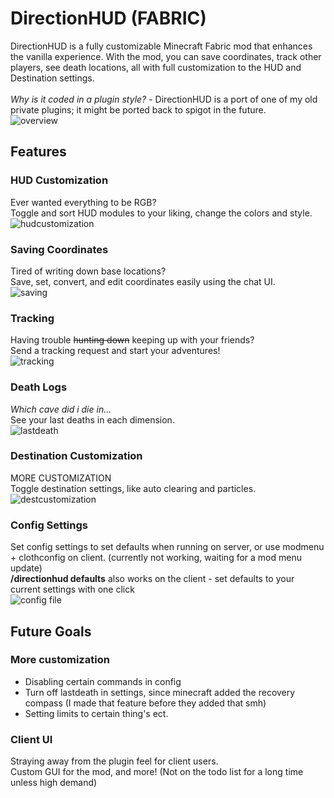 # DirectionHUD (FABRIC)
DirectionHUD is a fully customizable Minecraft Fabric mod 
that enhances the vanilla experience. 
With the mod, you can save coordinates, track other players, see death locations, all with full customization to the HUD and Destination settings.
<br><br>
*Why is it coded in a plugin style?* - DirectionHUD is a port of one of my old private plugins; it might be ported back to spigot in the future. <br>
![overview](https://media.giphy.com/media/v1.Y2lkPTc5MGI3NjExOGFiMTlkYzFiNGE1NzQ3MWQ4ZTEyMDExYmU1NGQ3MTI1Yzc3OTY5NSZjdD1n/e2mPTVcrSUf69SahWg/giphy.gif)

## Features

### HUD Customization
Ever wanted everything to be RGB?<br>
Toggle and sort HUD modules to your liking, change the colors and style. <br>
![hudcustomization](https://media.giphy.com/media/v1.Y2lkPTc5MGI3NjExNWFlYWY3MWRhMDZiOTA0ODk4MzRiMzMzZWE5ZTZkY2M5NmZmMjE3YyZjdD1n/CoBgjCTe0AEuqkvafe/giphy-downsized-large.gif)

### Saving Coordinates
Tired of writing down base locations?<br>
Save, set, convert, and edit coordinates easily using the chat UI. <br>
![saving](https://media.giphy.com/media/v1.Y2lkPTc5MGI3NjExOTIzOTBjZDY2YWY0ZGQ1ZGExYzU0NGJjNGIzY2I5NmY4MWQwY2NmYSZjdD1n/UH48xQRk374lvq1jnr/giphy-downsized-large.gif)

### Tracking
Having trouble ~~hunting down~~ keeping up with your friends?<br>
Send a tracking request and start your adventures! <br>
![tracking](https://media.giphy.com/media/v1.Y2lkPTc5MGI3NjExOTE0MjRmM2NmMDVkOTZhNjc5ZTliMmE3ZDgwNWIxZDIyODZlNDFjNSZjdD1n/6RAyZOb6PbjMnaZjGM/giphy.gif)

### Death Logs
*Which cave did i die in...*<br>
See your last deaths in each dimension.
<br>
![lastdeath](https://media.giphy.com/media/v1.Y2lkPTc5MGI3NjExMzAwZTEwODExMDhmOWUyMWRmM2EzM2JkOGFiYTZlNmY2N2VhYzkyNyZjdD1n/rkGADfj7eAKdNIKA3J/giphy-downsized-large.gif)

### Destination Customization
MORE CUSTOMIZATION<br>
Toggle destination settings, like auto clearing and particles. <br>
![destcustomization](https://media.giphy.com/media/v1.Y2lkPTc5MGI3NjExMzliMjA4ZWNkY2ZmMjM3MmI2MGZhZmMzYzY5NTc3YzgxNTM5OTBkNiZjdD1n/nHwMOOuptwfbuiM6Q9/giphy-downsized-large.gif)

### Config Settings
Set config settings to set defaults when running on server, 
or use modmenu + clothconfig on client. (currently not working, waiting for a mod menu update) <br>
**/directionhud defaults** also works on the client - set defaults to your current settings with one click <br>
![config file](https://i.imgur.com/SbrmqUL.png)
## Future Goals

### More customization
* Disabling certain commands in config
* Turn off lastdeath in settings, since minecraft added the recovery compass (I made that feature before they added that smh)
* Setting limits to certain thing's ect.

### Client UI
Straying away from the plugin feel for client users.<br>
Custom GUI for the mod, and more! (Not on the todo list for a long time unless high demand)
